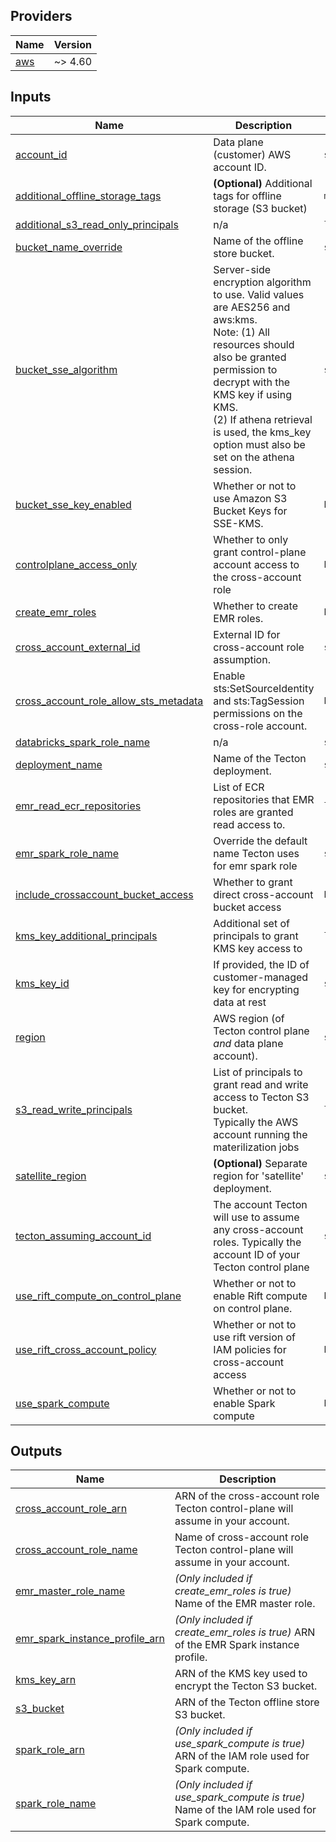 <!-- BEGIN_TF_DOCS -->

## Providers

| Name | Version |
|------|---------|
| <a name="provider_aws"></a> [aws](#provider\_aws) | ~> 4.60 |
## Inputs

| Name | Description | Type | Default | Required |
|------|-------------|------|---------|:--------:|
| <a name="input_account_id"></a> [account\_id](#input\_account\_id) | Data plane (customer) AWS account ID. | `string` | n/a | yes |
| <a name="input_additional_offline_storage_tags"></a> [additional\_offline\_storage\_tags](#input\_additional\_offline\_storage\_tags) | **(Optional)** Additional tags for offline storage (S3 bucket) | `map(string)` | `{}` | no |
| <a name="input_additional_s3_read_only_principals"></a> [additional\_s3\_read\_only\_principals](#input\_additional\_s3\_read\_only\_principals) | n/a | `list(string)` | `[]` | no |
| <a name="input_bucket_name_override"></a> [bucket\_name\_override](#input\_bucket\_name\_override) | Name of the offline store bucket. | `string` | `null` | no |
| <a name="input_bucket_sse_algorithm"></a> [bucket\_sse\_algorithm](#input\_bucket\_sse\_algorithm) | Server-side encryption algorithm to use. Valid values are AES256 and aws:kms.<br/> Note: (1) All resources should also be granted permission to decrypt with the KMS key if using KMS.<br/>       (2) If athena retrieval is used, the kms\_key option must also be set on the athena session. | `string` | `"AES256"` | no |
| <a name="input_bucket_sse_key_enabled"></a> [bucket\_sse\_key\_enabled](#input\_bucket\_sse\_key\_enabled) | Whether or not to use Amazon S3 Bucket Keys for SSE-KMS. | `bool` | `null` | no |
| <a name="input_controlplane_access_only"></a> [controlplane\_access\_only](#input\_controlplane\_access\_only) | Whether to only grant control-plane account access to the cross-account role | `bool` | `false` | no |
| <a name="input_create_emr_roles"></a> [create\_emr\_roles](#input\_create\_emr\_roles) | Whether to create EMR roles. | `bool` | `false` | no |
| <a name="input_cross_account_external_id"></a> [cross\_account\_external\_id](#input\_cross\_account\_external\_id) | External ID for cross-account role assumption. | `string` | n/a | yes |
| <a name="input_cross_account_role_allow_sts_metadata"></a> [cross\_account\_role\_allow\_sts\_metadata](#input\_cross\_account\_role\_allow\_sts\_metadata) | Enable sts:SetSourceIdentity and sts:TagSession permissions on the cross-role account. | `bool` | `false` | no |
| <a name="input_databricks_spark_role_name"></a> [databricks\_spark\_role\_name](#input\_databricks\_spark\_role\_name) | n/a | `string` | `null` | no |
| <a name="input_deployment_name"></a> [deployment\_name](#input\_deployment\_name) | Name of the Tecton deployment. | `string` | n/a | yes |
| <a name="input_emr_read_ecr_repositories"></a> [emr\_read\_ecr\_repositories](#input\_emr\_read\_ecr\_repositories) | List of ECR repositories that EMR roles are granted read access to. | `list(string)` | `[]` | no |
| <a name="input_emr_spark_role_name"></a> [emr\_spark\_role\_name](#input\_emr\_spark\_role\_name) | Override the default name Tecton uses for emr spark role | `string` | `null` | no |
| <a name="input_include_crossaccount_bucket_access"></a> [include\_crossaccount\_bucket\_access](#input\_include\_crossaccount\_bucket\_access) | Whether to grant direct cross-account bucket access | `bool` | `true` | no |
| <a name="input_kms_key_additional_principals"></a> [kms\_key\_additional\_principals](#input\_kms\_key\_additional\_principals) | Additional set of principals to grant KMS key access to | `list(string)` | `[]` | no |
| <a name="input_kms_key_id"></a> [kms\_key\_id](#input\_kms\_key\_id) | If provided, the ID of customer-managed key for encrypting data at rest | `string` | `null` | no |
| <a name="input_region"></a> [region](#input\_region) | AWS region (of Tecton control plane _and_ data plane account). | `string` | n/a | yes |
| <a name="input_s3_read_write_principals"></a> [s3\_read\_write\_principals](#input\_s3\_read\_write\_principals) | List of principals to grant read and write access to Tecton S3 bucket.<br/>Typically the AWS account running the materilization jobs | `list(string)` | n/a | yes |
| <a name="input_satellite_region"></a> [satellite\_region](#input\_satellite\_region) | **(Optional)** Separate region for 'satellite' deployment. | `string` | `null` | no |
| <a name="input_tecton_assuming_account_id"></a> [tecton\_assuming\_account\_id](#input\_tecton\_assuming\_account\_id) | The account Tecton will use to assume any cross-account roles. Typically the account ID of your Tecton control plane | `string` | `"153453085158"` | no |
| <a name="input_use_rift_compute_on_control_plane"></a> [use\_rift\_compute\_on\_control\_plane](#input\_use\_rift\_compute\_on\_control\_plane) | Whether or not to enable Rift compute on control plane. | `bool` | `false` | no |
| <a name="input_use_rift_cross_account_policy"></a> [use\_rift\_cross\_account\_policy](#input\_use\_rift\_cross\_account\_policy) | Whether or not to use rift version of IAM policies for cross-account access | `bool` | `null` | no |
| <a name="input_use_spark_compute"></a> [use\_spark\_compute](#input\_use\_spark\_compute) | Whether or not to enable Spark compute | `bool` | `true` | no |  
## Outputs

| Name | Description |
|------|-------------|
| <a name="output_cross_account_role_arn"></a> [cross\_account\_role\_arn](#output\_cross\_account\_role\_arn) | ARN of the cross-account role Tecton control-plane will assume in your account. |
| <a name="output_cross_account_role_name"></a> [cross\_account\_role\_name](#output\_cross\_account\_role\_name) | Name of cross-account role Tecton control-plane will assume in your account. |
| <a name="output_emr_master_role_name"></a> [emr\_master\_role\_name](#output\_emr\_master\_role\_name) | *(Only included if create\_emr\_roles is true)* Name of the EMR master role. |
| <a name="output_emr_spark_instance_profile_arn"></a> [emr\_spark\_instance\_profile\_arn](#output\_emr\_spark\_instance\_profile\_arn) | *(Only included if create\_emr\_roles is true)* ARN of the EMR Spark instance profile. |
| <a name="output_kms_key_arn"></a> [kms\_key\_arn](#output\_kms\_key\_arn) | ARN of the KMS key used to encrypt the Tecton S3 bucket. |
| <a name="output_s3_bucket"></a> [s3\_bucket](#output\_s3\_bucket) | ARN of the Tecton offline store S3 bucket. |
| <a name="output_spark_role_arn"></a> [spark\_role\_arn](#output\_spark\_role\_arn) | *(Only included if use\_spark\_compute is true)* ARN of the IAM role used for Spark compute. |
| <a name="output_spark_role_name"></a> [spark\_role\_name](#output\_spark\_role\_name) | *(Only included if use\_spark\_compute is true)* Name of the IAM role used for Spark compute. |
<!-- END_TF_DOCS -->